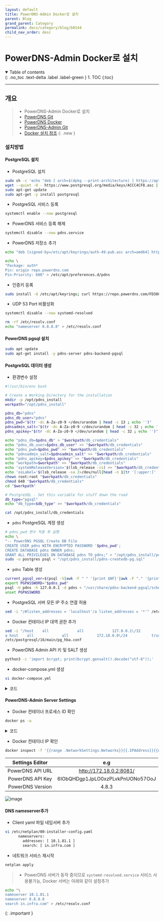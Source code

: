 ```yaml
---
layout: default
title: PowerDNS-Admin Docker로 설치
parent: Blog
grand_parent: Category
permalink: docs/category/blog/b0144
child_nav_order: desc
---
```


# PowerDNS-Admin Docker로 설치

<details open markdown="block">
  <summary>
    Table of contents
  </summary>
  {: .no_toc .text-delta .label .label-green }
1. TOC
{:toc}
</details>

---

## 개요

> - PowerDNS-Admin Docker로 설치
> - [PowerDNS Git](https://github.com/pschiffe/docker-pdns)
> - [PowerDNS Docker](https://hub.docker.com/r/pschiffe/pdns-admin/)
> - [PowerDNS-Admin Git](https://github.com/PowerDNS-Admin/PowerDNS-Admin)
> - [Docker 설치 참조](https://heaths2.github.io/docs/category/blog/b0143)
{: .new }

### 설치방법

#### PostgreSQL 설치

- PostgreSQL 설치

```bash
sudo sh -c 'echo "deb [ arch=$(dpkg --print-architecture) ] https://apt.postgresql.org/pub/repos/apt $(lsb_release -cs)-pgdg main" > /etc/apt/sources.list.d/pgdg.list'
wget --quiet -O - https://www.postgresql.org/media/keys/ACCC4CF8.asc | sudo apt-key add -
sudo apt-get update
sudo apt-get -y install postgresql
```

- PostgreSQL 서비스 등록

```bash
systemctl enable --now postgresql
```

- PowerDNS 서비스 등록 해제

```bash
systemctl disable --now pdns.service
```

- PowerDNS 저장소 추가

```bash
echo "deb [signed-by=/etc/apt/keyrings/auth-49-pub.asc arch=amd64] http://repo.powerdns.com/ubuntu jammy-auth-49 main" | sudo tee /etc/apt/sources.list.d/pdns.list

echo \
"Package: auth*
Pin: origin repo.powerdns.com
Pin-Priority: 600" > /etc/apt/preferences.d/pdns
```

- 인증키 등록

```bash
sudo install -d /etc/apt/keyrings; curl https://repo.powerdns.com/FD380FBB-pub.asc | sudo tee /etc/apt/keyrings/auth-49-pub.asc
```

- UDP 53 Port 비활성화

```bash
systemctl disable --now systemd-resolved

rm -rf /etc/resolv.conf
echo "nameserver 8.8.8.8" > /etc/resolv.conf
```

#### PowerDNS pgsql 설치

```bash
sudo apt update
sudo apt-get install -y pdns-server pdns-backend-pgsql
```

#### PostgreSQL 데이터 생성

- 환경변수 설정

```bash
#!/usr/bin/env bash

# Create a Working Directory for the installation
mkdir -p /opt/pdns_install
workpath="/opt/pdns_install"

pdns_db="pdns"
pdns_db_user="pdns"
pdns_pwd="$(tr -dc A-Za-z0-9 </dev/urandom | head -c 13 ; echo '')"
pdnsadmin_salt="$(tr -dc A-Za-z0-9 </dev/urandom | head -c 32 ; echo '')"
pdns_apikey="$(tr -dc A-Za-z0-9 </dev/urandom | head -c 32 ; echo '')"

echo "pdns_db=$pdns_db" > "$workpath/db_credentials"
echo "pdns_db_user=$pdns_db_user" >> "$workpath/db_credentials"
echo "pdns_pwd=$pdns_pwd" >> "$workpath/db_credentials"
echo "pdnsadmin_salt=$pdnsadmin_salt" >> "$workpath/db_credentials"
echo "pdns_apikey=$pdns_apikey" >> "$workpath/db_credentials"
echo "workpath=$workpath" >> "$workpath/db_credentials"
echo 'systemReleaseVersion='$(lsb_release -cs) >> "$workpath/db_credentials"
echo 'osLabel='$(lsb_release -sa 2>/dev/null|head -n 1|tr '[:upper:]' '[:lower:]') >> "$workpath/db_credentials"
chown root:root "$workpath/db_credentials"
chmod 640 "$workpath/db_credentials"
cd "$workpath"

# PostgreSQL - Set this variable for stuff down the road
db_type="pgsql"
echo "db_type=$db_type" >> "$workpath/db_credentials"

cat /opt/pdns_install/db_credentials
```

- `pdns` PostgreSQL 계정 생성

```bash
# pdns_pwd 변수 적용 후 실행
echo \
"-- PowerDNS PGSQL Create DB File
CREATE USER pdns WITH ENCRYPTED PASSWORD '$pdns_pwd';
CREATE DATABASE pdns OWNER pdns;
GRANT ALL PRIVILEGES ON DATABASE pdns TO pdns;" > "/opt/pdns_install/pdns-createdb-pg.sql"
sudo -u postgres psql < "/opt/pdns_install/pdns-createdb-pg.sql"
```

- `pdns` Table 생성

```bash
current_pgsql_ver=$(psql -V|awk -F " " '{print $NF}'|awk -F "." '{print $1}')
export PGPASSWORD="$pdns_pwd"
psql -U pdns -h 127.0.0.1 -d pdns < "/usr/share/pdns-backend-pgsql/schema/schema.pgsql.sql"
unset PGPASSWORD
```

- PostgreSQL 서버 모든 IP 주소 연결 허용

```bash
sed -i "/#listen_addresses = 'localhost'/a listen_addresses = '*'" /etc/postgresql/16/main/postgresql.conf
```

- Docker 컨테이너 IP 대역 권한 추가

```bash
sed -i "/host    all             all             127.0.0.1\/32            scram-sha-256/\
a host    all             all             172.18.0.0\/24           trust" \
/etc/postgresql/16/main/pg_hba.conf
```

- PowerDNS Admin API 키 및 SALT 생성

```bash
python3 -c 'import bcrypt; print(bcrypt.gensalt().decode("utf-8"));'
```

- docker-compose.yml 생성

```bash
vi docker-compose.yml
```

<details markdown="block">
  <summary>
    코드
  </summary>
  {: .text-delta .label .label-green }
  
```bash
version: "3"

services:
  pdns:
    image: pschiffe/pdns-pgsql:${PDNS_PGSQL_TAG:-latest}
    container_name: pdns
    ports:
      - "53:53"
      - "53:53/udp"
      - "8081:8081"
    environment:
      - PDNS_gpgsql_host=10.1.81.1
      - PDNS_gpgsql_port=5432
      - PDNS_gpgsql_user=pdns
      - PDNS_gpgsql_dbname=pdns
      - PDNS_gpgsql_password=8h7c26ffdPqE8
      - PDNS_api=yes
      - PDNS_api_key=6IObQHDgp1JpLO0xzPLvkPnUONo57OoJ
      - PDNS_webserver=yes
      - PDNS_webserver_address=0.0.0.0
      - PDNS_webserver_allow_from=0.0.0.0/0
      - PDNS_webserver_password=k3J2GGCmhreZ200HyA2WOvKbmBW3h0aJ
      - PDNS_version_string=anonymous
      - PDNS_default_ttl=1500
    restart: unless-stopped
  powerdns-admin:
    image: powerdnsadmin/pda-legacy:latest
    container_name: powerdns-admin
    ports:
      - "9191:80"
    logging:
      driver: json-file
      options:
        max-size: 50m
    environment:
      - SQLALCHEMY_DATABASE_URI=postgresql://pdns:pdns@10.1.81.1/pdns
      - GUNICORN_TIMEOUT=60
      - GUNICORN_WORKERS=2
      - GUNICORN_LOGLEVEL=DEBUG
```

</details>

#### PowerDNS-Admin Server Settings

- Docker 컨테이너 프로세스 ID 확인

```bash
docker ps -a
```

<details markdown="block">
  <summary>
    코드
  </summary>
  {: .text-delta .label .label-green }

{% liquid
```bash
CONTAINER ID   IMAGE                             COMMAND                  CREATED         STATUS                   PORTS                                                                                                             NAMES
54b90a75ce97   powerdnsadmin/pda-legacy:latest   "entrypoint.sh gunic…"   4 minutes ago   Up 4 minutes (healthy)   0.0.0.0:9191->80/tcp, :::9191->80/tcp                                                                             powerdns-admin
34ad848f7886   pschiffe/pdns-pgsql:latest        "/docker-entrypoint.…"   4 minutes ago   Up 4 minutes (healthy)   0.0.0.0:53->53/tcp, :::53->53/tcp, 0.0.0.0:8081->8081/tcp, 0.0.0.0:53->53/udp, :::8081->8081/tcp, :::53->53/udp   pdns
```
%}

</details>

- Docker 컨테이너 IP 확인

```bash
docker inspect -f '{{range .NetworkSettings.Networks}}{{.IPAddress}}{{end}}' 34ad848f7886
```

| Settings Editor  | e.g                            |
|:----------------:|:------------------------------:|
| PowerDNS API URL | http://172.18.0.2:8081/         |
| PowerDNS API Key | 6IObQHDgp1JpLO0xzPLvkPnUONo57OoJ|
| PowerDNS Version | 4.8.3                           |

![image](https://github.com/heaths2/heaths2.github.io/assets/36792594/e29c9ef7-22c6-4db4-952e-c36780184619)


#### DNS nameserver추가

- Client yaml 파일 네임서버 추가

```bash
vi /etc/netplan/00-installer-config.yaml
      nameservers:
        addresses: [ 10.1.81.1 ]
        search: [ in.infra.com ]
```

- 네트워크 서비스 재시작

```bash
netplan apply
```

> - PowerDNS 서버가 동작 중이므로 `systemd-resolved.service` 서비스 사용불가능, Docker 서버는 아래와 같이 설정추가
```bash
echo "\
nameserver 10.1.81.1
nameserver 8.8.8.8
search in.infra.com" > /etc/resolv.conf
```
>
{: .important }
